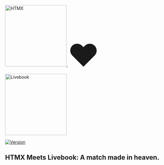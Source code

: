 <span style="display: inline-block; vertical-align: middle;">
  <a href="https://htmx.org/" target="_blank">
    <img src="https://raw.githubusercontent.com/bigskysoftware/htmx/master/www/static/img/htmx_logo.1.png" alt="HTMX" width="200">
  </a>
  <span style="font-size: 100px;">&#x2764;</span>
  <a href="https://livebook.dev/" target="_blank">
   <img src="https://github.com/livebook-dev/livebook/raw/main/static/images/logo-with-text.png" alt="Livebook" width="200">
  </a>
</span>

[![Version](https://img.shields.io/hexpm/v/kino_htmx?color=b5a3be)](https://hex.pm/packages/kino_htmx)

## HTMX Meets Livebook: A match made in heaven.
